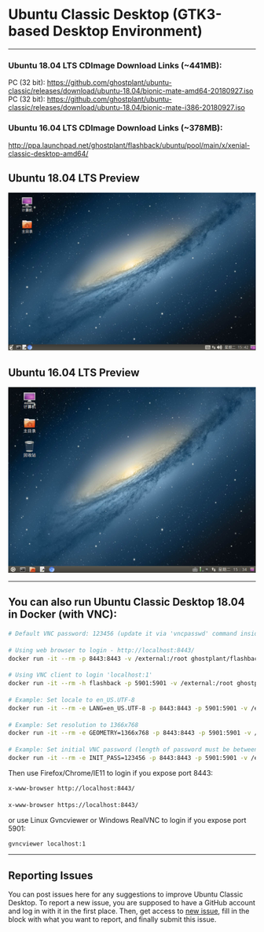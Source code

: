 # Ubuntu Classic Desktop (GTK3-based Desktop Environment)

------------------------------------------

### Ubuntu 18.04 LTS CDImage Download Links (~441MB):

PC (32 bit): https://github.com/ghostplant/ubuntu-classic/releases/download/ubuntu-18.04/bionic-mate-amd64-20180927.iso
PC (32 bit): https://github.com/ghostplant/ubuntu-classic/releases/download/ubuntu-18.04/bionic-mate-i386-20180927.iso

### Ubuntu 16.04 LTS CDImage Download Links (~378MB):

http://ppa.launchpad.net/ghostplant/flashback/ubuntu/pool/main/x/xenial-classic-desktop-amd64/


## Ubuntu 18.04 LTS Preview

![Flashback Logo Bionic](img-flashback-bionic.png "Desktop")

## Ubuntu 16.04 LTS Preview

![Flashback Logo Xenial](img-flashback-xenial.png "Desktop")

------------------------------------------

## You can also run Ubuntu Classic Desktop 18.04 in Docker (with VNC):

```sh
# Default VNC password: 123456 (update it via 'vncpasswd' command inside VNC session)

# Using web browser to login - http://localhost:8443/
docker run -it --rm -p 8443:8443 -v /external:/root ghostplant/flashback

# Using VNC client to login 'localhost:1'
docker run -it --rm -h flashback -p 5901:5901 -v /external:/root ghostplant/flashback

# Example: Set locale to en_US.UTF-8
docker run -it --rm -e LANG=en_US.UTF-8 -p 8443:8443 -p 5901:5901 -v /external:/root ghostplant/flashback

# Example: Set resolution to 1366x768
docker run -it --rm -e GEOMETRY=1366x768 -p 8443:8443 -p 5901:5901 -v /external:/root ghostplant/flashback

# Example: Set initial VNC password (length of password must be between 6 to 8). If ~/.vnc/passwd already exists, manual INIT_PASS won't take effect.
docker run -it --rm -e INIT_PASS=123456 -p 8443:8443 -p 5901:5901 -v /external:/root ghostplant/flashback
```

Then use Firefox/Chrome/IE11 to login if you expose port 8443:

```sh
x-www-browser http://localhost:8443/

x-www-browser https://localhost:8443/
```

or use Linux Gvncviewer or Windows RealVNC to login if you expose port 5901:

```sh
gvncviewer localhost:1
```
------------------------------------------

## Reporting Issues

You can post issues here for any suggestions to improve Ubuntu Classic Desktop. To report a new issue, you are supposed to have a GitHub account and log in with it in the first place. Then, get access to [new issue](https://github.com/ghostplant/ubuntu-classic/issues/new), fill in the block with what you want to report, and finally submit this issue.
